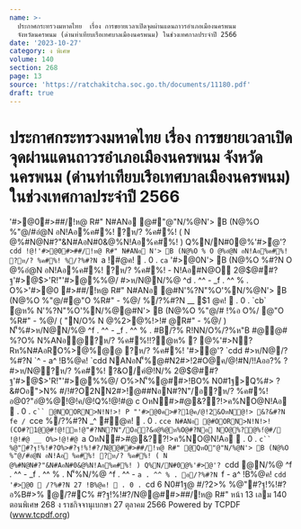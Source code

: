 ```yaml
---
name: >-
  ประกาศกระทรวงมหาดไทย  เรื่อง การขยายเวลาเปิดจุดผ่านแดนถาวรอำเภอเมืองนครพนม
  จังหวัดนครพนม (ด่านท่าเทียบเรือเทศบาลเมืองนครพนม) ในช่วงเทศกาลประจำปี 2566
date: '2023-10-27'
category: ง พิเศษ
volume: 140
section: 268
page: 13
source: 'https://ratchakitcha.soc.go.th/documents/11180.pdf'
draft: true
---
```


# ประกาศกระทรวงมหาดไทย  เรื่อง การขยายเวลาเปิดจุดผ่านแดนถาวรอำเภอเมืองนครพนม จังหวัดนครพนม (ด่านท่าเทียบเรือเทศบาลเมืองนครพนม) ในช่วงเทศกาลประจำปี 2566

'#>@0#>##/!ห@ R#" N#ANอ @#"@"N/%@N'> B (N@%O %"@/#อํ@N อN!Aอ%ค#%! ?ห/? %ค#%! ( N @%#N@N#?"&N#AอN#0&@%N!Aอ%ค#%! ) Q%N/N#0@%'#>ํ@'? `cdd !@!'#>@0#>##/!ห@ R#" N#ANอ N'> B (N@%O % O @%อํ@N อN!Aอ%ค#%! ?ห/? %ค#%! %/?%#?N `a !#@ค!  . 0 . `ca` '#>@0N'> B (N@%O %#?N O @%อํ@N อN!Aอ%ค#%! ?ห/? %ค#%! - N!Aอ#N@O 2@$@##?ฐ'#>@$>'R!"'#>@%%@/ #>ห/N@N/%@ ^d . ^^ - _f . ^^ % . O%>'#>@0 #>##/!ห@ R#" N#ANอ @#N'%?N"%O'%N/%@N'> B (N@%O %"@/#@"O %R#" - %@/ %/?%#?N __ $1 @ค!  . 0 . `cb` ํ@ห% N'%?N"%O'%N/%@@#N'> B (N@%O %"@/# !%อ O%/ @"O %R#" - %@/ ( "N/O% N @%2>@%!>!# @R#" - %@/ ) N'็%#>ห/N@N/%@ ^f . ^^ - _f . ^^ % . #B/?% R!NN/O%/?%ห"B #@@# %?O% N%ANอ@?ห/? %ค#%!!?ํ@ห% ? @%'#>N?Rห%N#AอRO%>@%@@ ?ห/? %ค#%! '#>ํ@'? `cdd #>ห/N@/?%#?N `^ - a^ !B%@ค! `cdd NANอN'็%@#N2#>!2#O@ค/@!#N/!!Aออ?% ? #>ห/N@?ห/? %ค#%! ?&O/คํ@!N/% 2@$@##?ฐ'#>@$>'R!"'#>@%%@/ O%>N'็%@##>!BO% N0#1ฐ>Q%#> ? &#Oอ">N% #/!#?O2NN2#>!@##NอN#?N"/อ?ห/? %ค#%! อ@0?"อํ@%@!@!ค/@!Q%!@!#@ c OหN#>#@&??!>ค%NO@N!Aอ  . 0 . `c`` @NOORN>N!N!>! P "'#>@0ค>#?1@ค/@!2&OหN@!> &?&#?N fe / `cce %/?%#?N _^ #@ค!  . 0 . `cce N#ANอ @#OORN>N!N!>!(CO#?1@@#!@!ห!@"#?NN?N"/Oอ?&อํ@%@ห%O@#?Nอ NO@%?@%!ํ@#/ !@!#@ __ O%>!@!#@ `a OหN#>#@&??!>ค%NO@N!Aอ  . 0 . `c`` %@"#?ฐ!%!#?O%>#?ฐ!%!#?/N@@##>##/!ห@ R#" @QหO"@"N/%@N'> B (N@%O %"@/#อํ@N อN!Aอ %ค#%! ?ห/? %ค#%! ( N @%#N@N#?"&N#AอN#0&@%N!Aอ%ค#%! ) Q%N/N#0@%'#>ํ@'? `cdd @N/%@ ^f . ^^ - _f . ^^ % . N'็%N/%@ ^f . ^^ - `a . ^^ % . อ/?%#?N `f - a^ !B%@ค! `cdd '#>@0  /?%#?N 27 !B%@ค!  . 0 . `cd 6 N0#1ฐ@ #/?2>% %@"#?ฐ!%!#? อ%B#>% @/?#C% #?ฐ!%!#?/N@@##>##/!ห@ R#" หน้า 13 เลม 140 ตอนพิเศษ 268 ง ราชกิจจานุเบกษา 27 ตุลาคม 2566 Powered by TCPDF (www.tcpdf.org)
